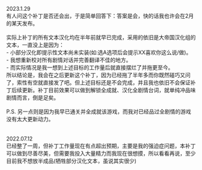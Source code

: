 2023.1.29
<br>有人问这个补丁是否还会出，于是简单回答下：答案是会，快的话我也许会在2月的某天发布。
<br>
<br>实际上补丁的所有文本汉化均在半年前就早已完成，采用的依旧是大帝国汉化组的文本，一直没上是因为：
<br>- 小部分汉化即提示性文本尚未实装(如:选A选项后会提示XX喜欢你这么说/做)。
<br>- 我想重新校对所有剧情对话并完善翻译不佳的地方。
<br>- 而实际情况是我一想到上述目标的工作量后就直接摆烂了并拖更至今。
<br>所以结论是，我会在之后更新这个补丁，因为已经拖了半年多而你既然碰巧又问了，索性有空就直接发了吧。但上述目标还是不会完成，并且我也依旧不会保证补丁后续更新。补丁目前效果可以做到解锁全成就、汉化全剧情台词，就单纯冲品味剧情而言，倒是足矣。
<br>
<br>P.S. 另一点则是因为我早已通关并全成就该游戏，而我对已经品过全剧情的游戏没有太大更新动力。
<br>
<br>
<br>2022.07.12
<br>已经整了一周，但补丁工作量现在有点超出预期，主要是我的强迫症问题，本补丁可以做到尽善尽美，但需要我投入大量精力而我现在很想摸，所以看看再说，至少目前我不想放半成品(牺牲部分汉化文本，虽说其实很少)
